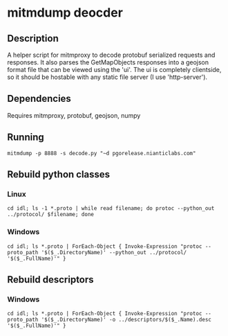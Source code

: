 
# mitmdump deocder

## Description

A helper script for mitmproxy to decode protobuf serialized requests and responses.
It also parses the GetMapObjects responses into a geojson format file that can be viewed using the 'ui'.  The ui is completely clientside, so it should be hostable with any static file server (I use 'http-server').

## Dependencies

Requires mitmproxy, protobuf, geojson, numpy


## Running

`mitmdump -p 8888 -s decode.py "~d pgorelease.nianticlabs.com"`


## Rebuild python classes

### Linux

```
cd idl; ls -1 *.proto | while read filename; do protoc --python_out ../protocol/ $filename; done
```

### Windows

```
cd idl; ls *.proto | ForEach-Object { Invoke-Expression "protoc --proto_path '$($_.DirectoryName)' --python_out ../protocol/ '$($_.FullName)'" }
```


## Rebuild descriptors

### Windows

```
cd idl; ls *.proto | ForEach-Object { Invoke-Expression "protoc --proto_path '$($_.DirectoryName)' -o ../descriptors/$($_.Name).desc '$($_.FullName)'" }
```
